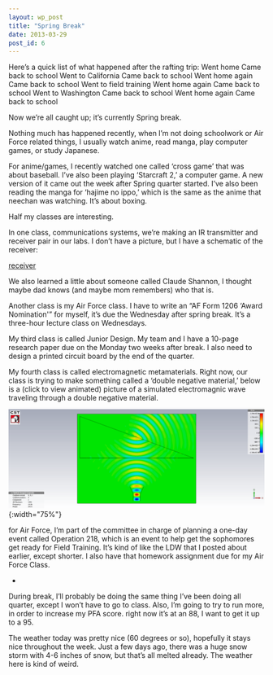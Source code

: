 ```yaml
---
layout: wp_post
title: "Spring Break"
date: 2013-03-29
post_id: 6
---
```

Here’s a quick list of what happened after the rafting trip:
Went home
Came back to school
Went to California
Came back to school
Went home again
Came back to school
Went to field training
Went home again
Came back to school
Went to Washington
Came back to school
Went home again
Came back to school

Now we’re all caught up; it’s currently Spring break.

Nothing much has happened recently, when I’m not doing schoolwork or Air Force related things, I usually watch anime, read manga, play computer games, or study Japanese.

For anime/games, I recently watched one called ‘cross game’ that was about baseball.  I’ve also been playing ‘Starcraft 2,’ a computer game.  A new version of it came out the week after Spring quarter started.  I’ve also been reading the manga for ‘hajime no ippo,’ which is the same as the anime that neechan was watching.  It’s about boxing.

Half my classes are interesting.

In one class, communications systems, we’re making an IR transmitter and receiver pair in our labs.  I don’t have a picture, but I have a schematic of the receiver:

[receiver](/media/receiver.pdf)

We also learned a little about someone called Claude Shannon, I thought maybe dad knows (and maybe mom remembers) who that is.

Another class is my Air Force class.   I have to write an  “AF Form 1206 ‘Award Nomination'” for myself, it’s due the Wednesday after spring break.  It’s a three-hour lecture class on Wednesdays.

My third class is called Junior Design.  My team and I have a 10-page research paper due on the Monday two weeks after break.  I also need to design a printed circuit board by the end of the quarter.

My fourth class is called electromagnetic metamaterials.  Right now, our class is trying to make something called a ‘double negative material,’ below is a (click to view animated) picture of a simulated electromagnic wave traveling through a double negative material.

![dng_l2_angled_DNG](/media/dng_l2_angled_dng.gif){:width="75%"}

for Air Force, I’m part of the committee in charge of planning a one-day event called Operation 218, which is an event to help get the sophomores get ready for Field Training.  It’s kind of like the LDW that I posted about earlier, except shorter.  I also have that homework assignment due for my Air Force Class.

-

During break, I’ll probably be doing the same thing I’ve been doing all quarter, except I won’t have to go to class.  Also, I’m going to try to run more, in order to increase my PFA score.  right now it’s at an 88, I want to get it up to a 95.

The weather today was pretty nice (60 degrees or so), hopefully it stays nice throughout the week.  Just a few days ago, there was a huge snow storm with 4-6 inches of snow, but that’s all melted already.  The weather here is kind of weird.
